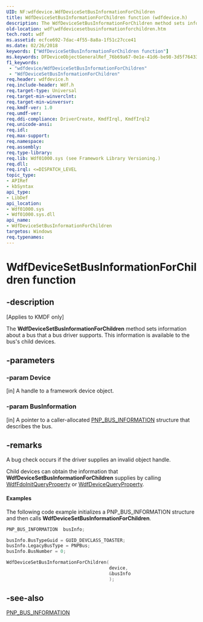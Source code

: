 ```yaml
---
UID: NF:wdfdevice.WdfDeviceSetBusInformationForChildren
title: WdfDeviceSetBusInformationForChildren function (wdfdevice.h)
description: The WdfDeviceSetBusInformationForChildren method sets information about a bus that a bus driver supports. This information is available to the bus's child devices.
old-location: wdf\wdfdevicesetbusinformationforchildren.htm
tech.root: wdf
ms.assetid: ecfce692-7dac-4f55-8a8a-1f51c27cce41
ms.date: 02/26/2018
keywords: ["WdfDeviceSetBusInformationForChildren function"]
ms.keywords: DFDeviceObjectGeneralRef_76b69a67-0e1e-41d6-be98-3d5f76433d97.xml, WdfDeviceSetBusInformationForChildren, WdfDeviceSetBusInformationForChildren method, kmdf.wdfdevicesetbusinformationforchildren, wdf.wdfdevicesetbusinformationforchildren, wdfdevice/WdfDeviceSetBusInformationForChildren
f1_keywords:
 - "wdfdevice/WdfDeviceSetBusInformationForChildren"
 - "WdfDeviceSetBusInformationForChildren"
req.header: wdfdevice.h
req.include-header: Wdf.h
req.target-type: Universal
req.target-min-winverclnt: 
req.target-min-winversvr: 
req.kmdf-ver: 1.0
req.umdf-ver: 
req.ddi-compliance: DriverCreate, KmdfIrql, KmdfIrql2
req.unicode-ansi: 
req.idl: 
req.max-support: 
req.namespace: 
req.assembly: 
req.type-library: 
req.lib: Wdf01000.sys (see Framework Library Versioning.)
req.dll: 
req.irql: <=DISPATCH_LEVEL
topic_type:
- APIRef
- kbSyntax
api_type:
- LibDef
api_location:
- Wdf01000.sys
- Wdf01000.sys.dll
api_name:
- WdfDeviceSetBusInformationForChildren
targetos: Windows
req.typenames: 
---
```


# WdfDeviceSetBusInformationForChildren function


## -description


<p class="CCE_Message">[Applies to KMDF only]</p>

The <b>WdfDeviceSetBusInformationForChildren</b> method sets information about a bus that a bus driver supports. This information is available to the bus's child devices.


## -parameters




### -param Device 
[in]
A handle to a framework device object.


### -param BusInformation 
[in]
A pointer to a caller-allocated <a href="https://docs.microsoft.com/windows-hardware/drivers/ddi/wdm/ns-wdm-_pnp_bus_information">PNP_BUS_INFORMATION</a> structure that describes the bus.


## -remarks

A bug check occurs if the driver supplies an invalid object handle.




Child devices can obtain the information that <b>WdfDeviceSetBusInformationForChildren</b> supplies by calling <a href="https://docs.microsoft.com/windows-hardware/drivers/ddi/wdffdo/nf-wdffdo-wdffdoinitqueryproperty">WdfFdoInitQueryProperty</a> or <a href="https://docs.microsoft.com/windows-hardware/drivers/ddi/wdfdevice/nf-wdfdevice-wdfdevicequeryproperty">WdfDeviceQueryProperty</a>.


#### Examples

The following code example initializes a PNP_BUS_INFORMATION structure and then calls <b>WdfDeviceSetBusInformationForChildren</b>.

```cpp
PNP_BUS_INFORMATION  busInfo;

busInfo.BusTypeGuid = GUID_DEVCLASS_TOASTER;
busInfo.LegacyBusType = PNPBus;
busInfo.BusNumber = 0;

WdfDeviceSetBusInformationForChildren(
                                      device,
                                      &busInfo
                                      );
```



## -see-also




<a href="https://docs.microsoft.com/windows-hardware/drivers/ddi/wdm/ns-wdm-_pnp_bus_information">PNP_BUS_INFORMATION</a>
 

 

